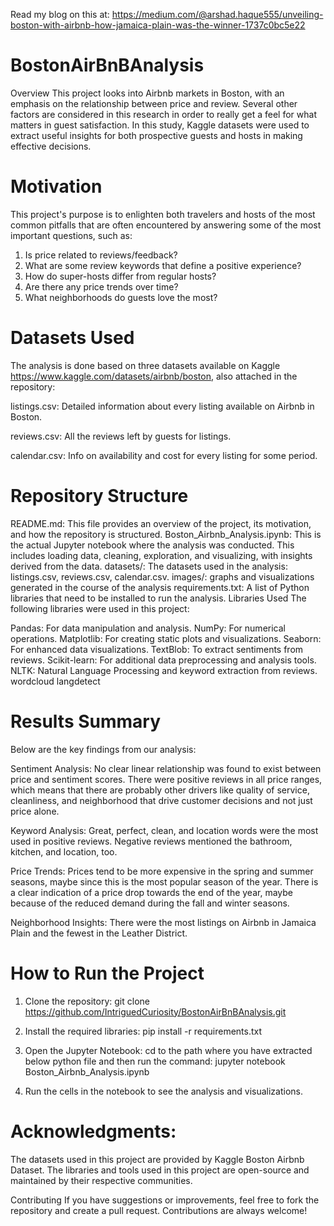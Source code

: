 Read my blog on this at: https://medium.com/@arshad.haque555/unveiling-boston-with-airbnb-how-jamaica-plain-was-the-winner-1737c0bc5e22

# BostonAirBnBAnalysis
Overview
This project looks into Airbnb markets in Boston, with an emphasis on the relationship between price and review. Several other factors are considered in this research in order to really get a feel for what matters in guest satisfaction. In this study, Kaggle datasets were used to extract useful insights for both prospective guests and hosts in making effective decisions.

# Motivation
This project's purpose is to enlighten both travelers and hosts of the most common pitfalls that are often encountered by answering some of the most important questions, such as:

1. Is price related to reviews/feedback?
2. What are some review keywords that define a positive experience?
3. How do super-hosts differ from regular hosts?
4. Are there any price trends over time?
5. What neighborhoods do guests love the most?

# Datasets Used
The analysis is done based on three datasets available on Kaggle https://www.kaggle.com/datasets/airbnb/boston, also attached in the repository:

listings.csv: Detailed information about every listing available on Airbnb in Boston.

reviews.csv: All the reviews left by guests for listings.

calendar.csv: Info on availability and cost for every listing for some period.

# Repository Structure
README.md: This file provides an overview of the project, its motivation, and how the repository is structured.
Boston_Airbnb_Analysis.ipynb: This is the actual Jupyter notebook where the analysis was conducted. This includes loading data, cleaning, exploration, and visualizing, with insights derived from the data.
datasets/: The datasets used in the analysis: listings.csv, reviews.csv, calendar.csv.
images/: graphs and visualizations generated in the course of the analysis
requirements.txt: A list of Python libraries that need to be installed to run the analysis.
Libraries Used
The following libraries were used in this project:

Pandas: For data manipulation and analysis.
NumPy: For numerical operations.
Matplotlib: For creating static plots and visualizations.
Seaborn: For enhanced data visualizations.
TextBlob: To extract sentiments from reviews.
Scikit-learn: For additional data preprocessing and analysis tools.
NLTK: Natural Language Processing and keyword extraction from reviews.
wordcloud
langdetect

# Results Summary
Below are the key findings from our analysis:

Sentiment Analysis: No clear linear relationship was found to exist between price and sentiment scores. There were positive reviews in all price ranges, which means that there are probably other drivers like quality of service, cleanliness, and neighborhood that drive customer decisions and not just price alone.

Keyword Analysis: Great, perfect, clean, and location words were the most used in positive reviews. Negative reviews mentioned the bathroom, kitchen, and location, too.

Price Trends: Prices tend to be more expensive in the spring and summer seasons, maybe since this is the most popular season of the year. There is a clear indication of a price drop towards the end of the year, maybe because of the reduced demand during the fall and winter seasons.

Neighborhood Insights: There were the most listings on Airbnb in Jamaica Plain and the fewest in the Leather District.

# How to Run the Project

1. Clone the repository:
git clone https://github.com/IntriguedCuriosity/BostonAirBnBAnalysis.git

2. Install the required libraries:
pip install -r requirements.txt

3. Open the Jupyter Notebook:
cd to the path where you have extracted below python file and then run the command:
jupyter notebook Boston_Airbnb_Analysis.ipynb

5. Run the cells in the notebook to see the analysis and visualizations.


# Acknowledgments:
The datasets used in this project are provided by Kaggle Boston Airbnb Dataset.
The libraries and tools used in this project are open-source and maintained by their respective communities.

Contributing
If you have suggestions or improvements, feel free to fork the repository and create a pull request. Contributions are always welcome!
